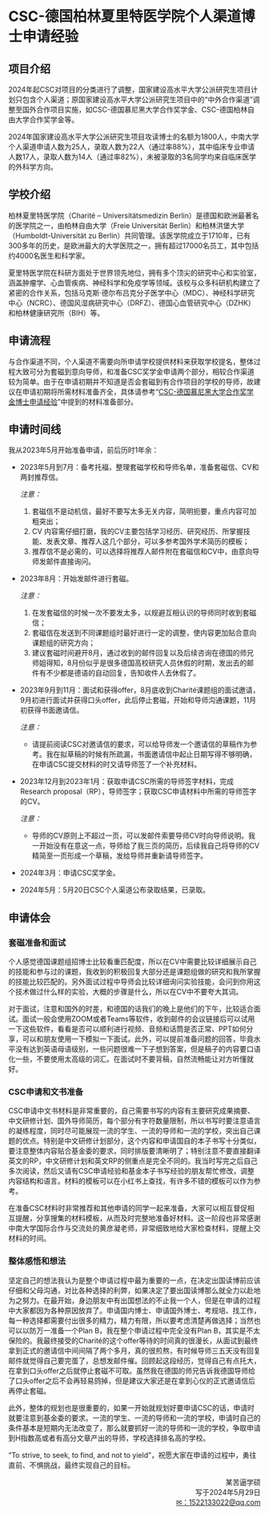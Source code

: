 # CSC-德国柏林夏里特医学院个人渠道博士申请经验

## 项目介绍

2024年起CSC对项目的分类进行了调整，国家建设高水平大学公派研究生项目计划只包含个人渠道；原国家建设高水平大学公派研究生项目中的“中外合作渠道”调整至国外合作项目实施，如CSC-德国慕尼黑大学合作奖学金、CSC-德国柏林自由大学合作奖学金等。

2024年国家建设高水平大学公派研究生项目攻读博士的名额为1800人，中南大学个人渠道申请人数为25人，录取人数为22人（通过率88%），其中临床专业申请人数17人，录取人数为14人（通过率82%），未被录取的3名同学均来自临床医学的外科学方向。

## 学校介绍

柏林夏里特医学院（Charité – Universitätsmedizin Berlin）是德国和欧洲最著名的医学院之一，由柏林自由大学（Freie Universität Berlin）和柏林洪堡大学（Humboldt-Universität zu Berlin）共同管理。该医学院成立于1710年，已有300多年的历史，是欧洲最大的大学医院之一，拥有超过17000名员工，其中包括约4000名医生和科学家。

夏里特医学院在科研方面处于世界领先地位，拥有多个顶尖的研究中心和实验室，涵盖肿瘤学、心血管疾病、神经科学和免疫学等领域。该校与众多科研机构建立了紧密的合作关系，包括马克斯·德尔布吕克分子医学中心（MDC）、神经科学研究中心（NCRC）、德国风湿病研究中心（DRFZ）、德国心血管研究中心（DZHK）和柏林健康研究所（BIH）等。

## 申请流程

与合作渠道不同，个人渠道不需要向所申请学校提供材料来获取学校提名，整体过程大致可分为套磁到意向导师，和准备CSC奖学金申请两个部分，相较合作渠道较为简单。由于在申请初期并不知道是否会套磁到有合作项目的学校的导师，故建议在申请初期将所需材料准备齐全，具体请参考“[CSC-德国慕尼黑大学合作奖学金博士申请经验](5_CSC-LMU-jiang-xue-jin-bo-shi-shen-qing-jing-yan.md)”中提到的材料准备部分。

## 申请时间线

我从2023年5月开始准备申请，前后历时1年余：

+ 2023年5月到7月：备考托福，整理套磁学校和导师名单，准备套磁信、CV和两封推荐信。

    *注意：*

    1. 套磁信不是动机信，最好不要写太多无关内容，简明扼要，重点内容可加粗突出；
    2. CV 内容需仔细打磨，我的CV主要包括学习经历、研究经历、所掌握技能、发表文章、推荐人这几个部分，可以多参考国外学术简历的模板；
    3. 推荐信不是必需的，可以选择将推荐人邮件附在套磁信和CV中，由意向导师发邮件直接询问。

+ 2023年8月：开始发邮件进行套磁。

    *注意：*

    1. 在发套磁信的时候一次不要发太多，以规避互相认识的导师同时收到套磁信；
    2. 套磁信在发送到不同课题组时最好进行一定的调整，使内容更加贴合意向课题组的研究方向；
    3. 建议套磁时间避开8月，通过收到的邮件回复以及后续咨询在德国的师兄师姐得知，8月份似乎是很多德国高校研究人员休假的时期，发出去的邮件有不少都是德语的自动回复，告知收件人去休假了。

+ 2023年9月到11月：面试和获得offer，8月底收到Charité课题组的面试邀请，9月初进行面试并获得口头offer，此后停止套磁，开始和导师沟通课题，11月初获得书面邀请信。

    *注意：*

    - 请提前阅读CSC对邀请信的要求，可以给导师发一个邀请信的草稿作为参考。我在拟草稿的时候有所疏漏，书面邀请信中起止日期写得不够明确，在申请CSC提交材料的时又请导师签了一个补充材料。

+ 2023年12月到2023年1月：获取申请CSC所需的导师签字材料，完成Research proposal（RP），导师签字；获取CSC申请材料中所需的导师签字的CV。

    *注意：*

    - 导师的CV原则上不超过一页，可以发邮件索要导师CV时向导师说明。我一开始没有在意这一点，导师给了我三页的简历，后续我自己将导师的CV精简至一页形成一个草稿，发给导师并重新请导师签字。

+ 2024年3月：申请CSC奖学金。

+ 2024年5月：5月20日CSC个人渠道公布录取结果，已录取。

## 申请体会
### 套磁准备和面试

个人感觉德国课题组招博士比较看重匹配度，所以在CV中需要比较详细展示自己的技能和参与过的课题，我收到的积极回复大部分还是课题组做的研究和我所掌握的技能比较匹配的。另外面试过程中导师会比较详细询问实验技能，会问到你用这个技术做过什么样的实验，大概的步骤是什么，所以在CV中不要夸大其词。

对于面试，注意和国外的时差，和德国的话我们的晚上是他们的下午，比较适合面试。面试一般会使用ZOOM或者Teams等软件，收到邮件的会议链接后可以试用一下这些软件，看看是否可以顺利进行视频、音频和话筒是否正常、PPT如何分享，可以和朋友使用一下模拟一下面试。此外，可以提前准备问题的回答，毕竟水平没有达到英语母语级别，一些问题很难一下子想到答案，但是稿子的内容要口语化一些，不要使用太高级的词汇。在面试时不要背稿，自然流畅能让对方听懂就好。

### CSC申请和文书准备

CSC申请中文书材料是非常重要的，自己需要书写的内容有主要研究成果摘要、中文研修计划、国外导师简历，每个部分有字符数量限制，所以书写时要注意语言的凝练程度，同时尽可能展现一流的学生、一流的导师和一流的学校，突出自己课题的优点。特别是中文研修计划部分，这个内容和申请国自的本子书写十分类似，要注意整体内容贴合基金委的要求，同时排版要清晰明了；特别注意不要直接翻译英文的RP，中文研修计划和英文RP的侧重点是完全不同的。我当时写完之后自己多次阅读，然后又请有CSC申请经验和基金本子书写经验的朋友帮忙修改，调整内容结构和语言。材料的模板可以在小红书上查找，有许多不错的模板可以作为参考。

在准备CSC材料时非常推荐和其他申请的同学一起来准备，大家可以相互督促相互提醒，分享搜集的材料模板，从而及时完整地准备好材料。这一阶段也非常感谢中南大学国际合作与交流处的黄彦凝老师，非常细致地给大家检查材料，提醒上交材料的时间。

### 整体感悟和想法

坚定自己的想法我认为是整个申请过程中最为重要的一点，在决定出国读博前应该仔细和父母沟通，对比各种选择的利弊，如果决定了要出国读博那么就全力以赴地为之努力。在最开始，身边朋友中有出国想法的不止我一个人，但是在申请的过程中大家都因为各种原因放弃了。申请国内博士、申请国外博士、考规培、找工作，每一种选择都需要付出很多的精力，精力有限，所以要考虑清楚再做选择；当然也可以以防万一准备一个Plan B，我在整个申请过程中完全没有Plan B，其实是不太保险的。我最终接受的Charité的这个offer等待的时间真的很漫长，从面试到最终拿到正式的邀请信中间间隔了两个多月，真的很煎熬，有时候导师三五天没有回复邮件就觉得自己要完蛋了，总想发邮件催。回顾起这段经历，觉得自己有点托大，在拿到口头offer之后就停止套磁不可取。虽然我在德国的师兄告诉我德国导师给了口头offer之后不会再轻易鸽掉，但是建议大家还是在拿到心仪的正式邀请信后再停止套磁。

此外，整体的规划也是很重要的，如果一开始就规划好要申请CSC的话，申请时就要注意到基金委的要求。一流的学生、一流的导师和一流的学校，申请时自己的条件基本是短期内无法改变了，那么就要抓好一流的导师和一流的学校，争取申请到H指数高或者有高分文章产出的导师，学校选择排名高的学校。

“To strive, to seek, to find, and not to yield”，祝愿大家在申请的过程中，勇往直前、不惧挑战，最终实现自己的目标。

<p align="right">某苦逼学硕
<br/>写于2024年5月29日
<br/><a href="mailto:1522133022@qq.com">✉：1522133022@qq.com</a>
</p>